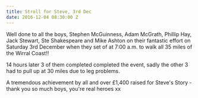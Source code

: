 ```yaml
---
title: Stroll for Steve, 3rd Dec
date: 2016-12-04 08:30:00 Z
---
```


Well done to all the boys, Stephen McGuinness, Adam McGrath, Phillip Hay, Jack Stewart, Ste Shakespeare and Mike Ashton on their fantastic effort  on Saturday 3rd December when they set of at 7:00 a.m. to walk all 35 miles of the Wirral Coast!!

14 hours later 3 of them completed completed the event, sadly the other 3 had to pull up at 30 miles due to leg problems.

A tremendous achievement by all and over £1,400 raised for Steve's Story - thank you so much boys, you're real heroes xx